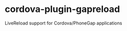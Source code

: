 cordova-plugin-gapreload
========================

LiveReload support for Cordova/PhoneGap applications
